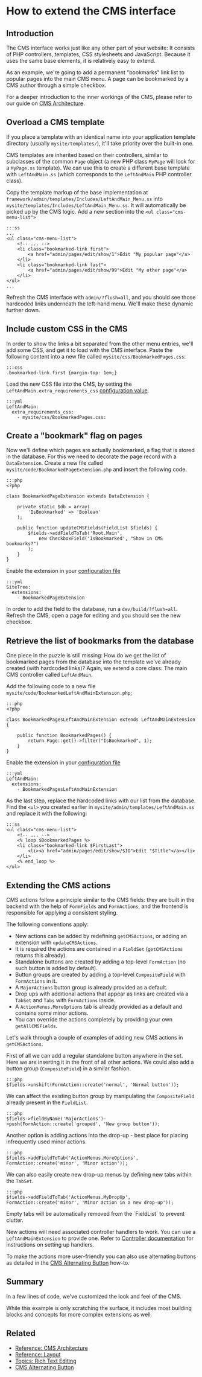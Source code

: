 # How to extend the CMS interface #

## Introduction ##

The CMS interface works just like any other part of your website: It consists of 
PHP controllers, templates, CSS stylesheets and JavaScript. Because it uses the 
same base elements, it is relatively easy to extend. 

As an example, we're going to add a permanent "bookmarks" link list to popular pages 
into the main CMS menu. A page can be bookmarked by a CMS author through a 
simple checkbox.

For a deeper introduction to the inner workings of the CMS, please refer to our
guide on [CMS Architecture](../reference/cms-architecture).

## Overload a CMS template ##

If you place a template with an identical name into your application template 
directory (usually `mysite/templates/`), it'll take priority over the built-in 
one.

CMS templates are inherited based on their controllers, similar to subclasses of
the common `Page` object (a new PHP class `MyPage` will look for a `MyPage.ss` template).
We can use this to create a different base template with `LeftAndMain.ss`
(which corresponds to the `LeftAndMain` PHP controller class).

Copy the template markup of the base implementation at `framework/admin/templates/Includes/LeftAndMain_Menu.ss` 
into `mysite/templates/Includes/LeftAndMain_Menu.ss`. It will automatically be picked up by 
the CMS logic. Add a new section into the `<ul class="cms-menu-list">`
	
	:::ss
	...
	<ul class="cms-menu-list">
		<!-- ... -->
		<li class="bookmarked-link first">
			<a href="admin/pages/edit/show/1">Edit "My popular page"</a>
		</li>
		<li class="bookmarked-link last">
			<a href="admin/pages/edit/show/99">Edit "My other page"</a>
		</li>
	</ul>
	...
	
Refresh the CMS interface with `admin/?flush=all`, and you should see those
hardcoded links underneath the left-hand menu. We'll make these dynamic further down. 

## Include custom CSS in the CMS

In order to show the links a bit separated from the other menu entries, 
we'll add some CSS, and get it to load 
with the CMS interface. Paste the following content into a new file called 
`mysite/css/BookmarkedPages.css`:

	:::css
	.bookmarked-link.first {margin-top: 1em;}

Load the new CSS file into the CMS, by setting the `LeftAndMain.extra_requirements_css`
[configuration value](/topics/configuration).

	:::yml
	LeftAndMain:
	  extra_requirements_css:
	    - mysite/css/BookmarkedPages.css:

## Create a "bookmark" flag on pages ##

Now we'll define which pages are actually bookmarked, a flag that is stored in 
the database. For this we need to decorate the page record with a 
`DataExtension`. Create a new file called `mysite/code/BookmarkedPageExtension.php` 
and insert the following code.

	:::php
	<?php

	class BookmarkedPageExtension extends DataExtension {

		private static $db = array(
			'IsBookmarked' => 'Boolean'
		);
		
		public function updateCMSFields(FieldList $fields) {
			$fields->addFieldToTab('Root.Main',
				new CheckboxField('IsBookmarked', "Show in CMS bookmarks?")
			);
		}
	}

Enable the extension in your [configuration file](/topics/configuration)

	:::yml
	SiteTree:
	  extensions:
	    - BookmarkedPageExtension

In order to add the field to the database, run a `dev/build/?flush=all`.
Refresh the CMS, open a page for editing and you should see the new checkbox.

## Retrieve the list of bookmarks from the database

One piece in the puzzle is still missing: How do we get the list of bookmarked
pages from the database into the template we've already created (with hardcoded 
links)? Again, we extend a core class: The main CMS controller called 
`LeftAndMain`.

Add the following code to a new file `mysite/code/BookmarkedLeftAndMainExtension.php`;

	:::php
	<?php

	class BookmarkedPagesLeftAndMainExtension extends LeftAndMainExtension {

		public function BookmarkedPages() {
			return Page::get()->filter("IsBookmarked", 1);
		}
	}
	
Enable the extension in your [configuration file](/topics/configuration)

	:::yml
	LeftAndMain:
	  extensions:
	    - BookmarkedPagesLeftAndMainExtension

As the last step, replace the hardcoded links with our list from the database.
Find the `<ul>` you created earlier in `mysite/admin/templates/LeftAndMain.ss`
and replace it with the following:

	:::ss
	<ul class="cms-menu-list">
		<!-- ... -->
		<% loop $BookmarkedPages %>
		<li class="bookmarked-link $FirstLast">
			<li><a href="admin/pages/edit/show/$ID">Edit "$Title"</a></li>
		</li>
		<% end_loop %>
	</ul>

## Extending the CMS actions

CMS actions follow a principle similar to the CMS fields: they are built in the 
backend with the help of `FormFields` and `FormActions`, and the frontend is 
responsible for applying a consistent styling.

The following conventions apply:

* New actions can be added by redefining `getCMSActions`, or adding an extension 
with `updateCMSActions`.
* It is required the actions are contained in a `FieldSet` (`getCMSActions` 
returns this already).
* Standalone buttons are created by adding a top-level `FormAction` (no such 
button is added by default).
* Button groups are created by adding a top-level `CompositeField` with 
`FormActions` in it.
* A `MajorActions` button group is already provided as a default.
* Drop ups with additional actions that appear as links are created via a 
`TabSet` and `Tabs` with `FormActions` inside.
* A `ActionMenus.MoreOptions` tab is already provided as a default and contains 
some minor actions.
* You can override the actions completely by providing your own 
`getAllCMSFields`.

Let's walk through a couple of examples of adding new CMS actions in `getCMSActions`.

First of all we can add a regular standalone button anywhere in the set. Here 
we are inserting it in the front of all other actions. We could also add a 
button group (`CompositeField`) in a similar fashion.

	:::php
	$fields->unshift(FormAction::create('normal', 'Normal button'));

We can affect the existing button group by manipulating the `CompositeField` 
already present in the `FieldList`.

	:::php
	$fields->fieldByName('MajorActions')->push(FormAction::create('grouped', 'New group button'));

Another option is adding actions into the drop-up - best place for placing 
infrequently used minor actions.

	:::php
	$fields->addFieldToTab('ActionMenus.MoreOptions', FormAction::create('minor', 'Minor action'));

We can also easily create new drop-up menus by defining new tabs within the 
`TabSet`.

	:::php
	$fields->addFieldToTab('ActionMenus.MyDropUp', FormAction::create('minor', 'Minor action in a new drop-up'));

<div class="hint" markdown='1'>
Empty tabs will be automatically removed from the `FieldList` to prevent clutter.
</div>

New actions will need associated controller handlers to work. You can use a 
`LeftAndMainExtension` to provide one. Refer to [Controller documentation](../topics/controller) 
for instructions on setting up handlers.

To make the actions more user-friendly you can also use alternating buttons as 
detailed in the [CMS Alternating Button](../reference/cms-alternating-button) 
how-to.

## Summary

In a few lines of code, we've customized the look and feel of the CMS.

While this example is only scratching the surface, it includes most building
blocks and concepts for more complex extensions as well.

## Related

 * [Reference: CMS Architecture](../reference/cms-architecture)
 * [Reference: Layout](../reference/layout)
 * [Topics: Rich Text Editing](../topics/rich-text-editing)
 * [CMS Alternating Button](../howto/cms-alternating-button)
